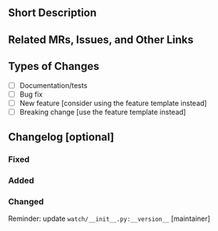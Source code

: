 <!--
    Merge request template for patch (non-feature) branches.

    See https://semver.org for versioning information:
    >    Given a version number MAJOR.MINOR.PATCH, increment the:
    >
    >        MAJOR version when you make incompatible API changes,
    >        MINOR version when you add functionality in a backwards compatible manner, and
    >        PATCH version when you make backwards compatible bug fixes.

    Major version number is 0 for no expectation of backwards comatibility.
    "feature" template should be used for significant features that increment WATCH's minor version number.
    (Ex. 0.5.0 -> 0.6.0)
    "patch" template should be used for bugfixes or minor features that increment WATCH's patch version number.

-->
## Short Description


## Related MRs, Issues, and Other Links


## Types of Changes
<!--- What types of changes does your code introduce? Put an `x` in all the boxes that apply: -->
- [ ] Documentation/tests
- [ ] Bug fix
- [ ] New feature [consider using the feature template instead]
- [ ] Breaking change [use the feature template instead]

## Changelog [optional]

### Fixed

### Added

### Changed


Reminder: update `watch/__init__.py:__version__` [maintainer]
